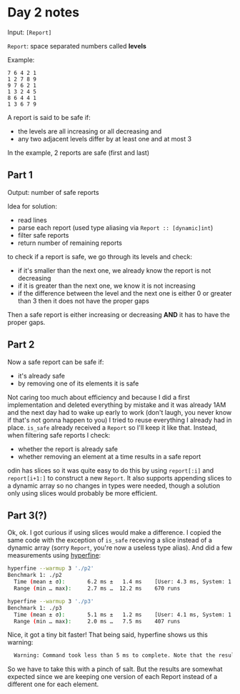 # Day 2 notes

Input: `[Report]`

`Report`: space separated numbers called **levels**

Example:

```
7 6 4 2 1
1 2 7 8 9
9 7 6 2 1
1 3 2 4 5
8 6 4 4 1
1 3 6 7 9
```

A report is said to be safe if:

- the levels are all increasing or all decreasing and
- any two adjacent levels differ by at least one and at most 3

In the example, 2 reports are safe (first and last)


## Part 1

Output: number of safe reports

Idea for solution:

- read lines
- parse each report (used type aliasing via `Report :: [dynamic]int`)
- filter safe reports
- return number of remaining reports

to check if a report is safe, we go through its levels and check:

- if it's smaller than the next one, we already know the report is not decreasing
- if it is greater than the next one, we know it is not increasing
- if the difference between the level and the next one is either 0 or greater than 3 then it does not have the proper gaps

Then a safe report is either increasing or decreasing **AND** it has to have the proper gaps.

## Part 2

Now a safe report can be safe if:

- it's already safe
- by removing one of its elements it is safe

Not caring too much about efficiency and because I did a first implementation and deleted everything by mistake and it was already 1AM and the next day had to wake up early to work (don't laugh, you never know if that's not gonna happen to you) I tried to reuse everything I already had in place. `is_safe` already received a `Report` so I'll keep it like that. Instead, when filtering safe reports I check:

- whether the report is already safe
- whether removing an element at a time results in a safe report 

odin has slices so it was quite easy to do this by using `report[:i]` and `report[i+1:]` to construct a new `Report`. It also supports appending slices to a dynamic array so no changes in types were needed, though a solution only using slices would probably be more efficient.

## Part 3(?)

Ok, ok. I got curious if using slices would make a difference. I copied the same code with the exception of `is_safe` receving a slice instead of a dynamic array (sorry `Report`, you're now a useless type alias). And did a few measurements using [hyperfine](https://github.com/sharkdp/hyperfine):

```bash
hyperfine --warmup 3 './p2'
Benchmark 1: ./p2
  Time (mean ± σ):       6.2 ms ±   1.4 ms    [User: 4.3 ms, System: 1.9 ms]
  Range (min … max):     2.7 ms …  12.2 ms    670 runs

hyperfine --warmup 3 './p3'
Benchmark 1: ./p3
  Time (mean ± σ):       5.1 ms ±   1.2 ms    [User: 4.1 ms, System: 1.1 ms]
  Range (min … max):     2.0 ms …   7.5 ms    407 runs
```

Nice, it got a tiny bit faster! That being said, hyperfine shows us this warning:

```bash
  Warning: Command took less than 5 ms to complete. Note that the results might be inaccurate because hyperfine can not calibrate the shell startup time much more precise than this limit. You can try to use the `-N`/`--shell=none` option to disable the shell completely.
```

So we have to take this with a pinch of salt. But the results are somewhat expected since we are keeping one version of each Report instead of a different one for each element.
